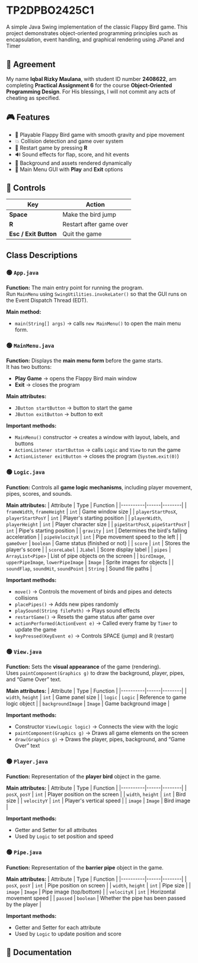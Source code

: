 # TP2DPBO2425C1
A simple Java Swing implementation of the classic Flappy Bird game. This project demonstrates object-oriented programming principles such as encapsulation, event handling, and graphical rendering using JPanel and Timer

## 🙏 Agreement
My name **Iqbal Rizky Maulana**, with student ID number **2408622**, am completing **Practical Assignment 6** for the course **Object-Oriented Programming Design**. For His blessings, I will not commit any acts of cheating as specified.

## 🎮 Features
- 🐤 Playable Flappy Bird game with smooth gravity and pipe movement  
- 💥 Collision detection and game over system  
- 🔁 Restart game by pressing **R**  
- 🔊 Sound effects for flap, score, and hit events  
- 🌇 Background and assets rendered dynamically  
- 🧭 Main Menu GUI with **Play** and **Exit** options 

## 💬 Controls
| Key                   | Action                  |
| --------------------- | ----------------------- |
| **Space**             | Make the bird jump      |
| **R**                 | Restart after game over |
| **Esc / Exit Button** | Quit the game           |

## Class Descriptions

### 🟢 `App.java`
**Function:** The main entry point for running the program.  
Run `MainMenu` using `SwingUtilities.invokeLater()` so that the GUI runs on the Event Dispatch Thread (EDT).  

**Main method:**
- `main(String[] args)` → calls `new MainMenu()` to open the main menu form.

### 🟢 `MainMenu.java`
**Function:** Displays the **main menu form** before the game starts.  
It has two buttons:
- **Play Game** → opens the Flappy Bird main window  
- **Exit** → closes the program  

**Main attributes:**
- `JButton startButton` → button to start the game  
- `JButton exitButton` → button to exit

**Important methods:**
- `MainMenu()` constructor → creates a window with layout, labels, and buttons  
- `ActionListener startButton` → calls `Logic` and `View` to run the game  
- `ActionListener exitButton` → closes the program (`System.exit(0)`)

### 🟢 `Logic.java`
**Function:** Controls all **game logic mechanisms**, including player movement, pipes, scores, and sounds.  

**Main attributes:**
| Attribute | Type | Function |
|----------|------|--------|
| `frameWidth`, `frameHeight` | `int` | Game window size |
| `playerStartPosX`, `playerStartPosY` | `int` | Player's starting position |
| `playerWidth`, `playerHeight` | `int` | Player character size |
| `pipeStartPosX`, `pipeStartPosY` | `int` | Pipe's starting position |
| `gravity` | `int` | Determines the bird's falling acceleration |
| `pipeVelocityX` | `int` | Pipe movement speed to the left |
| `gameOver` | `boolean` | Game status (finished or not) |
| `score` | `int` | Stores the player's score |
| `scoreLabel` | `JLabel` | Score display label |
| `pipes` | `ArrayList<Pipe>` | List of pipe objects on the screen |
| `birdImage`, `upperPipeImage`, `lowerPipeImage` | `Image` | Sprite images for objects |
| `soundFlap`, `soundHit`, `soundPoint` | `String` | Sound file paths |

**Important methods:**
- `move()` → Controls the movement of birds and pipes and detects collisions  
- `placePipes()` → Adds new pipes randomly  
- `playSound(String filePath)` → Plays sound effects  
- `restartGame()` → Resets the game status after game over  
- `actionPerformed(ActionEvent e)` → Called every frame by `Timer` to update the game  
- `keyPressed(KeyEvent e)` → Controls SPACE (jump) and R (restart)

### 🟢 `View.java`
**Function:** Sets the **visual appearance** of the game (rendering).  
Uses `paintComponent(Graphics g)` to draw the background, player, pipes, and “Game Over” text.

**Main attributes:**
| Attribute | Type | Function |
|----------|------|--------|
| `width`, `height` | `int` | Game panel size |
| `logic` | `Logic` | Reference to game logic object |
| `backgroundImage` | `Image` | Game background image |

**Important methods:**
- Constructor `View(Logic logic)` → Connects the view with the logic  
- `paintComponent(Graphics g)` → Draws all game elements on the screen  
- `draw(Graphics g)` → Draws the player, pipes, background, and “Game Over” text

### 🟢 `Player.java`
**Function:** Representation of the **player bird** object in the game.  

**Main attributes:**
| Attribute | Type | Function |
|----------|------|--------|
| `posX`, `posY` | `int` | Player position on the screen |
| `width`, `height` | `int` | Bird size |
| `velocityY` | `int` | Player's vertical speed |
| `image` | `Image` | Bird image |

**Important methods:**
- Getter and Setter for all attributes
- Used by `Logic` to set position and speed

### 🟢 `Pipe.java`
**Function:** Representation of the **barrier pipe** object in the game.  

**Main attributes:**
| Attribute | Type | Function |
|----------|------|--------|
| `posX`, `posY` | `int` | Pipe position on screen |
| `width`, `height` | `int` | Pipe size |
| `image` | `Image` | Pipe image (top/bottom) |
| `velocityX` | `int` | Horizontal movement speed |
| `passed` | `boolean` | Whether the pipe has been passed by the player |

**Important methods:**
- Getter and Setter for each attribute  
- Used by `Logic` to update position and score

## 📸 Documentation

